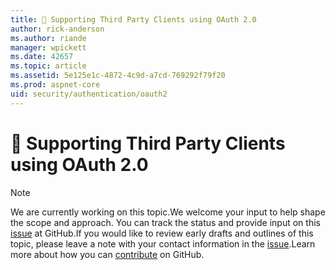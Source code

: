 ```yaml
---
title: 🔧 Supporting Third Party Clients using OAuth 2.0
author: rick-anderson
ms.author: riande
manager: wpickett
ms.date: 42657
ms.topic: article
ms.assetid: 5e125e1c-4872-4c9d-a7cd-769292f79f20
ms.prod: aspnet-core
uid: security/authentication/oauth2
---
```

# 🔧 Supporting Third Party Clients using OAuth 2.0

> [!NOTE]
> We are currently working on this topic.We welcome your input to help shape the scope and approach. You can track the status and provide input on this [issue](https://github.com/aspnet/Docs/issues/86) at GitHub.If you would like to review early drafts and outlines of this topic, please leave a note with your contact information in the [issue](https://github.com/aspnet/Docs/issues/86).Learn more about how you can [contribute](https://github.com/aspnet/Docs/blob/master/CONTRIBUTING.md) on GitHub.
